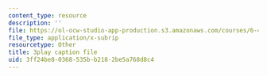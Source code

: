 ```yaml
---
content_type: resource
description: ''
file: https://ol-ocw-studio-app-production.s3.amazonaws.com/courses/6-451-principles-of-digital-communication-ii-spring-2005/3ff24be80368535bb2182be5a768d8c4_3eqYo1LCGdw.vtt
file_type: application/x-subrip
resourcetype: Other
title: 3play caption file
uid: 3ff24be8-0368-535b-b218-2be5a768d8c4
---
```

